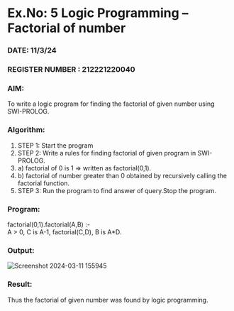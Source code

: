# Ex.No: 5   Logic Programming – Factorial of number   
### DATE:  11/3/24                                                                          
### REGISTER NUMBER : 212221220040
### AIM: 
To  write  a logic program for finding the factorial of given number using SWI-PROLOG. 
### Algorithm:
1. STEP 1: Start the program
2. STEP 2:  Write a rules for finding factorial of given program in SWI-PROLOG.
3.   a)	factorial of 0 is 1 => written as factorial(0,1).
4.   b)	factorial of number greater than 0 obtained by recursively calling the factorial    function.
5. STEP 3: Run the program  to find answer of  query.Stop the program.
### Program:
factorial(0,1).factorial(A,B) :-  
           A > 0, 
           C is A-1,
           factorial(C,D),
           B is A*D.
### Output:
![Screenshot 2024-03-11 155945](https://github.com/PREETHI-B0/AI_Lab_2023-24/assets/136311079/ee3a0960-458f-4340-aa8b-809a2257f755)
### Result:
Thus the factorial of given number was found by logic programming. 
